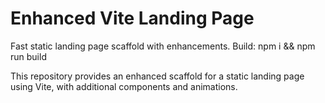 # Enhanced Vite Landing Page

Fast static landing page scaffold with enhancements. Build: npm i && npm run build

This repository provides an enhanced scaffold for a static landing page using Vite, with additional components and animations.